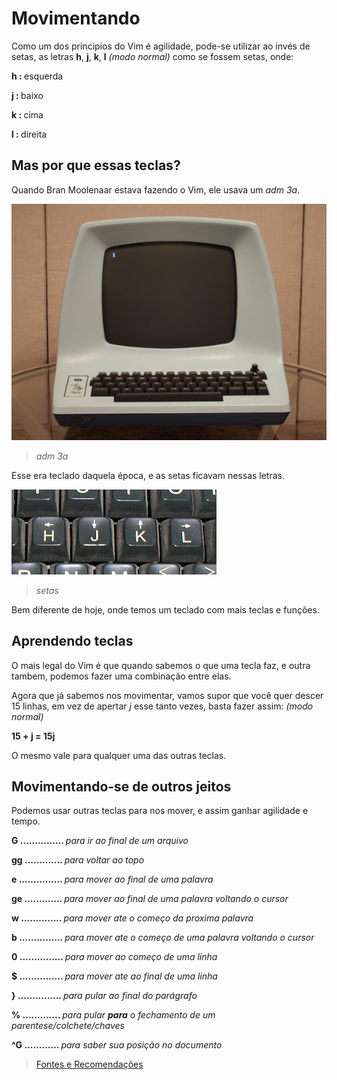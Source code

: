 <h1>Movimentando</h1>

Como um dos principios do Vim é agilidade, pode-se utilizar ao invés de setas, as letras <b>h</b>, <b>j</b>, <b>k</b>, <b>l</b> <i>(modo normal)</i> como se fossem setas, onde:

<b>h : </b>esquerda

<b>j : </b>baixo 

<b>k : </b>cima

<b>l : </b>direita

<h2>Mas por que essas teclas?</h2>

Quando Bran Moolenaar estava fazendo o Vim, ele usava um <i>adm 3a</i>.

<img src="../imagens/adm-3a.jpg">

<blockquote><i>adm 3a</i></blockquote>

Esse era teclado daquela época, e as setas ficavam nessas letras.

<img src="../imagens/vim-keyboard-arrows.jpg">

<blockquote><i>setas</i></blockquote>

Bem diferente de hoje, onde temos um teclado com mais teclas e funções.

<h2>Aprendendo teclas</h2>

O mais legal do Vim é que quando sabemos o que uma tecla faz, e outra tambem, podemos fazer uma combinação entre elas. 
 
Agora que já sabemos nos movimentar, vamos supor que você quer descer 15 linhas, em vez de apertar <i>j</i> esse tanto vezes, basta fazer assim: <i>(modo normal)</i>

<b>15 + j = 15j</b>

O mesmo vale para qualquer uma das outras teclas.

<h2>Movimentando-se de outros jeitos</h2>

Podemos usar outras teclas para nos mover, e assim ganhar agilidade e tempo.

<b>G ............... </b><i>para ir ao final de um arquivo</i>
 
<b>gg ............. </b><i>para voltar ao topo</i>

<b>e ............... </b><i>para mover ao final de uma palavra</i>

<b>ge ............. </b><i>para mover ao final de uma palavra voltando o cursor</i>

<b>w .............. </b><i>para mover ate o começo da proxima palavra</i>

<b>b ............... </b><i>para mover ate o começo de uma palavra voltando o cursor</i>

<b>0 ............... </b><i>para mover ao começo de uma linha</i>

<b>$ ............... </b><i>para mover ate ao final de uma linha</i>

<b>} ............... </b><i>para pular ao final do parágrafo</i>

<b>% ............. </b><i>para pular <b>para</b> o fechamento de um parentese/colchete/chaves</i>

<b>^G ............ </b><i>para saber sua posição no documento</i>


<blockquote><a href="../referencias/fontes-recomendacoes.md">Fontes e Recomendações</a><blockquote>